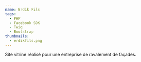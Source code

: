 ```yaml
---
name: Erdik Fils
tags:
  - PHP
  - Facebook SDK
  - Twig
  - Bootstrap
thumbnails:
  - erdikfils.png
---
```

Site vitrine réalisé pour une entreprise de ravalement de façades.
